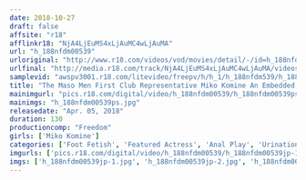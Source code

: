```yaml
---
date: 2018-10-27
draft: false
affsite: "r18"
afflinkr18: "NjA4LjEuMS4xLjAuMC4wLjAuMA"
url: "h_188nfdm00539"
urloriginal: "http://www.r18.com/videos/vod/movies/detail/-/id=h_188nfdm00539"
urlfinal: "http://media.r18.com/track/NjA4LjEuMS4xLjAuMC4wLjAuMA/videos/vod/movies/detail/-/id=h_188nfdm00539"
samplevid: "awspv3001.r18.com/litevideo/freepv/h/h_1/h_188nfdm539/h_188nfdm539_dmb_w.mp4"
title: "The Maso Men First Club Representative Miko Komine An Embedded Undercover Report"
mainimgurl: "pics.r18.com/digital/video/h_188nfdm00539/h_188nfdm00539ps.jpg"
mainimgs: "h_188nfdm00539ps.jpg"
releasedate: "Apr. 05, 2018"
duration: 130
productioncomp: "Freedom"
girls: ['Miko Komine']
categories: ['Foot Fetish', 'Featured Actress', 'Anal Play', 'Urination', 'Footjob', 'Masochist Man', 'Hi-Def']
imgurls: ['pics.r18.com/digital/video/h_188nfdm00539/h_188nfdm00539jp-1.jpg', 'pics.r18.com/digital/video/h_188nfdm00539/h_188nfdm00539jp-2.jpg', 'pics.r18.com/digital/video/h_188nfdm00539/h_188nfdm00539jp-3.jpg', 'pics.r18.com/digital/video/h_188nfdm00539/h_188nfdm00539jp-4.jpg', 'pics.r18.com/digital/video/h_188nfdm00539/h_188nfdm00539jp-5.jpg', 'pics.r18.com/digital/video/h_188nfdm00539/h_188nfdm00539jp-6.jpg', 'pics.r18.com/digital/video/h_188nfdm00539/h_188nfdm00539jp-7.jpg', 'pics.r18.com/digital/video/h_188nfdm00539/h_188nfdm00539jp-8.jpg', 'pics.r18.com/digital/video/h_188nfdm00539/h_188nfdm00539jp-9.jpg', 'pics.r18.com/digital/video/h_188nfdm00539/h_188nfdm00539jp-10.jpg', 'pics.r18.com/digital/video/h_188nfdm00539/h_188nfdm00539jp-11.jpg', 'pics.r18.com/digital/video/h_188nfdm00539/h_188nfdm00539jp-12.jpg', 'pics.r18.com/digital/video/h_188nfdm00539/h_188nfdm00539jp-13.jpg', 'pics.r18.com/digital/video/h_188nfdm00539/h_188nfdm00539jp-14.jpg', 'pics.r18.com/digital/video/h_188nfdm00539/h_188nfdm00539jp-15.jpg', 'pics.r18.com/digital/video/h_188nfdm00539/h_188nfdm00539jp-16.jpg', 'pics.r18.com/digital/video/h_188nfdm00539/h_188nfdm00539jp-17.jpg', 'pics.r18.com/digital/video/h_188nfdm00539/h_188nfdm00539jp-18.jpg', 'pics.r18.com/digital/video/h_188nfdm00539/h_188nfdm00539jp-19.jpg', 'pics.r18.com/digital/video/h_188nfdm00539/h_188nfdm00539jp-20.jpg']
imgs: ['h_188nfdm00539jp-1.jpg', 'h_188nfdm00539jp-2.jpg', 'h_188nfdm00539jp-3.jpg', 'h_188nfdm00539jp-4.jpg', 'h_188nfdm00539jp-5.jpg', 'h_188nfdm00539jp-6.jpg', 'h_188nfdm00539jp-7.jpg', 'h_188nfdm00539jp-8.jpg', 'h_188nfdm00539jp-9.jpg', 'h_188nfdm00539jp-10.jpg', 'h_188nfdm00539jp-11.jpg', 'h_188nfdm00539jp-12.jpg', 'h_188nfdm00539jp-13.jpg', 'h_188nfdm00539jp-14.jpg', 'h_188nfdm00539jp-15.jpg', 'h_188nfdm00539jp-16.jpg', 'h_188nfdm00539jp-17.jpg', 'h_188nfdm00539jp-18.jpg', 'h_188nfdm00539jp-19.jpg', 'h_188nfdm00539jp-20.jpg']
---
```

